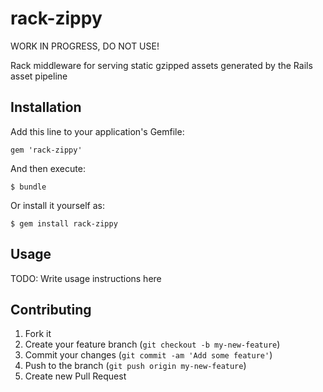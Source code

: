 # rack-zippy

WORK IN PROGRESS, DO NOT USE!

Rack middleware for serving static gzipped assets generated by the Rails asset pipeline

## Installation

Add this line to your application's Gemfile:

    gem 'rack-zippy'

And then execute:

    $ bundle

Or install it yourself as:

    $ gem install rack-zippy

## Usage

TODO: Write usage instructions here

## Contributing

1. Fork it
2. Create your feature branch (`git checkout -b my-new-feature`)
3. Commit your changes (`git commit -am 'Add some feature'`)
4. Push to the branch (`git push origin my-new-feature`)
5. Create new Pull Request

